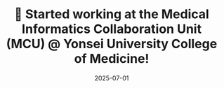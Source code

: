 ---
title: >-
    💼 Started working at the Medical Informatics Collaboration Unit (MCU) @ Yonsei University College of Medicine!
date: 2025-07-01
---